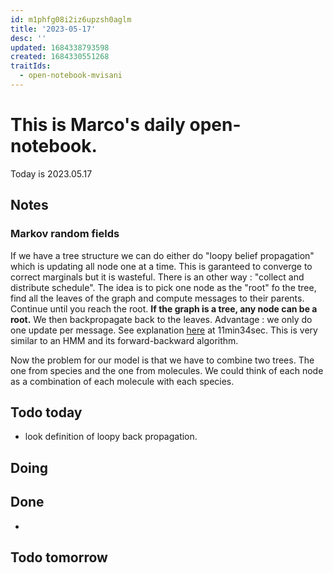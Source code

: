 ```yaml
---
id: m1phfg08i2iz6upzsh0aglm
title: '2023-05-17'
desc: ''
updated: 1684338793598
created: 1684330551268
traitIds:
  - open-notebook-mvisani
---
```

# This is Marco's daily open-notebook.

Today is 2023.05.17


## Notes
### Markov random fields
If we have a tree structure we can do either do "loopy belief propagation" which is updating all node one at a time. This is garanteed to converge to correct marginals but it is wasteful. There is an other way : "collect and distribute schedule". The idea is to pick one node as the "root" fo the tree, find all the leaves of the graph and compute messages to their parents. Continue until you reach the root. **If the graph is a tree, any node can be a root.** We then backpropagate back to the leaves. Advantage : we only do one update per message.  See explanation [here](https://www.youtube.com/watch?v=meBWAboEWQk) at 11min34sec. This is very similar to an HMM and its forward-backward algorithm. 

Now the problem for our model is that we have to combine two trees. The one from species and the one from molecules. We could think of each node as a combination of each molecule with each species. 
## Todo today
* look definition of loopy back propagation. 

## Doing


## Done
* 


## Todo tomorrow
 